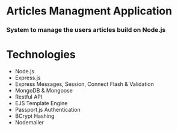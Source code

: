 # Articles Managment Application
### System to manage the users articles build on Node.js

# Technologies
* Node.js
* Express.js
* Express Messages, Session, Connect Flash & Validation
* MongoDB & Mongoose
* Restful API
* EJS Template Engine
* Passport.js Authentication
* BCrypt Hashing
* Nodemailer 
